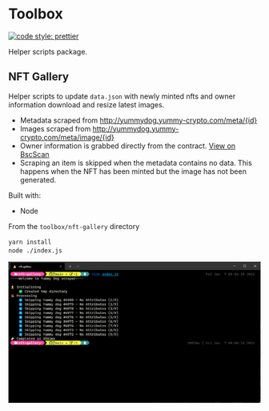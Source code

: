 # Toolbox

<!-- [START badges] -->

[![code style: prettier](https://img.shields.io/badge/code_style-prettier-ff69b4.svg?style=flat-square)](https://github.com/prettier/prettier)

<!-- [END badges] -->

Helper scripts package.

## NFT Gallery

Helper scripts to update `data.json` with newly minted nfts and owner information download and resize latest images.

- Metadata scraped from http://yummydog.yummy-crypto.com/meta/{id}
- Images scraped from http://yummydog.yummy-crypto.com/meta/image/{id}
- Owner information is grabbed directly from the contract. [View on BscScan](https://bscscan.com/token/0xd9dcf6d9b43cd7eca4c00ceffc965fcd4405c787)
- Scraping an item is skipped when the metadata contains no data. This happens when the NFT has been minted but the image has not been generated.

Built with:

- Node

From the `toolbox/nft-gallery` directory

```sh
yarn install
node ./index.js
```

![banner](./nft-gallery/banner.png)
